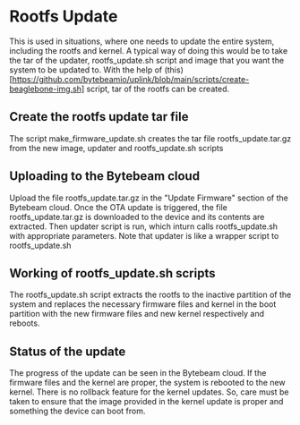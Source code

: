 # Rootfs Update

This is used in situations, where one needs to update the entire system, including the
rootfs and kernel.  A typical way of doing this would be to take the
tar of the updater, rootfs_update.sh script and image that you want the system to be updated to. 
With the help of (this)[https://github.com/bytebeamio/uplink/blob/main/scripts/create-beaglebone-img.sh] script,
tar of the rootfs can be created.

## Create the rootfs update tar file
The script make_firmware_update.sh creates the tar file rootfs_update.tar.gz from the 
new image, updater and rootfs_update.sh scripts

## Uploading to the Bytebeam cloud
Upload the file rootfs_update.tar.gz in the "Update Firmware" section of the Bytebeam
cloud. Once the OTA update is triggered, the file rootfs_update.tar.gz is downloaded to
the device and its contents are extracted. Then updater script is run, which inturn
calls rootfs_update.sh with appropriate parameters. Note that updater is like a wrapper
script to rootfs_update.sh 

## Working of rootfs_update.sh scripts
The rootfs_update.sh script extracts the rootfs to the inactive partition of the system
and replaces the necessary firmware files and kernel in the boot partition with the new
firmware files and new kernel respectively and reboots.

## Status of the update
The progress of the update can be seen in the Bytebeam cloud. If the 
firmware files and the kernel are proper, the system is rebooted to the new kernel.
There is no rollback feature for the kernel updates. So, care must be taken to ensure
that the image provided in the kernel update is proper and something the device can boot from.
